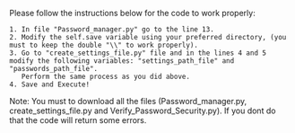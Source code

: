 Please follow the instructions below for the code to work properly:

	1. In file "Password_manager.py" go to the line 13.
	2. Modify the self.save variable using your preferred directory, (you must to keep the double "\\" to work properly).
	3. Go to "create_settings_file.py" file and in the lines 4 and 5 modify the following variables: "settings_path_file" and "passwords_path_file".
	   Perform the same process as you did above.
	4. Save and Execute!

Note: You must to download all the files (Password_manager.py, create_settings_file.py and Verify_Password_Security.py).
If you dont do that the code will return some errors.
